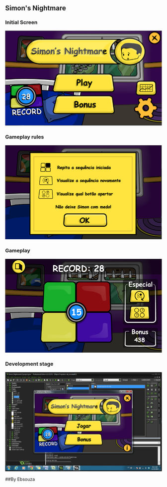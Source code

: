 ## Simon's Nightmare

### Initial Screen

![alt text](Gameplay2.png)

### Gameplay rules

![alt text](Rules.png)

### Gameplay

![alt text](Gameplay1.png)

### Development stage

![alt text](Development.png)

##By Ebsouza
